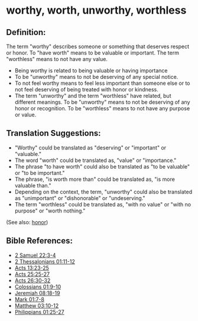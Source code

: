 # worthy, worth, unworthy, worthless #

## Definition: ##

The term "worthy" describes someone or something that deserves respect or honor. To "have worth" means to be valuable or important. The term "worthless" means to not have any value.

* Being worthy is related to being valuable or having importance
* To be "unworthy" means to not be deserving of any special notice.
* To not feel worthy means to feel less important than someone else or to not feel deserving of being treated with honor or kindness.
* The term "unworthy" and the term "worthless" have related, but different meanings. To be "unworthy" means to not be deserving of any honor or recognition. To be "worthless" means to not have any purpose or value.

## Translation Suggestions: ##

* "Worthy" could be translated as "deserving" or "important" or "valuable."
* The word "worth" could be translated as, "value" or "importance."
* The phrase "to have worth" could also be translated as "to be valuable" or "to be important."
* The phrase, "is worth more than" could be translated as, "is more valuable than."
* Depending on the context, the term, "unworthy" could also be translated as "unimportant" or "dishonorable" or "undeserving."
* The term "worthless" could be translated as, "with no value" or "with no purpose" or "worth nothing."

(See also: [honor](../other/honor.md))

## Bible References: ##

* [2 Samuel 22:3-4](https://door43.org/en/bible/notes/2sa/22/03)
* [2 Thessalonians 01:11-12](https://door43.org/en/bible/notes/2th/01/11)
* [Acts 13:23-25](https://door43.org/en/bible/notes/act/13/23)
* [Acts 25:25-27](https://door43.org/en/bible/notes/act/25/25)
* [Acts 26:30-32](https://door43.org/en/bible/notes/act/26/30)
* [Colossians 01:9-10](https://door43.org/en/bible/notes/col/01/09)
* [Jeremiah 08:18-19](https://door43.org/en/bible/notes/jer/08/18)
* [Mark 01:7-8](https://door43.org/en/bible/notes/mrk/01/07)
* [Matthew 03:10-12](https://door43.org/en/bible/notes/mat/03/10)
* [Philippians 01:25-27](https://door43.org/en/bible/notes/php/01/25)

